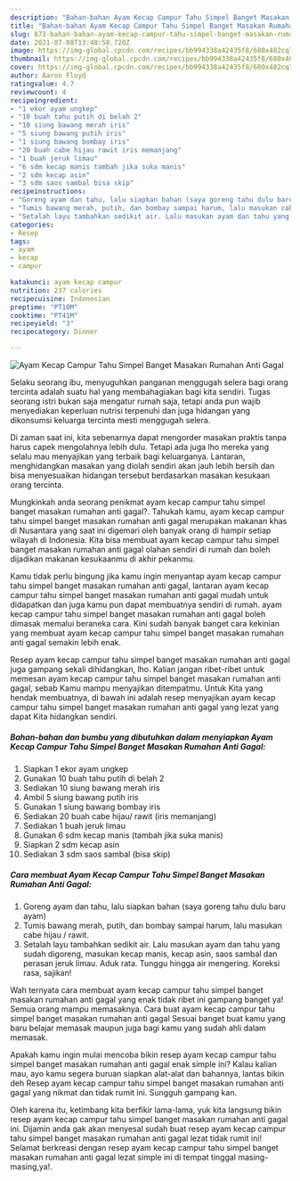 ```yaml
---
description: "Bahan-bahan Ayam Kecap Campur Tahu Simpel Banget Masakan Rumahan Anti Gagal Sederhana Untuk Jualan"
title: "Bahan-bahan Ayam Kecap Campur Tahu Simpel Banget Masakan Rumahan Anti Gagal Sederhana Untuk Jualan"
slug: 873-bahan-bahan-ayam-kecap-campur-tahu-simpel-banget-masakan-rumahan-anti-gagal-sederhana-untuk-jualan
date: 2021-07-08T13:48:58.720Z
image: https://img-global.cpcdn.com/recipes/bb994338a42435f8/680x482cq70/ayam-kecap-campur-tahu-simpel-banget-masakan-rumahan-anti-gagal-foto-resep-utama.jpg
thumbnail: https://img-global.cpcdn.com/recipes/bb994338a42435f8/680x482cq70/ayam-kecap-campur-tahu-simpel-banget-masakan-rumahan-anti-gagal-foto-resep-utama.jpg
cover: https://img-global.cpcdn.com/recipes/bb994338a42435f8/680x482cq70/ayam-kecap-campur-tahu-simpel-banget-masakan-rumahan-anti-gagal-foto-resep-utama.jpg
author: Aaron Floyd
ratingvalue: 4.7
reviewcount: 4
recipeingredient:
- "1 ekor ayam ungkep"
- "10 buah tahu putih di belah 2"
- "10 siung bawang merah iris"
- "5 siung bawang putih iris"
- "1 siung bawang bombay iris"
- "20 buah cabe hijau rawit iris memanjang"
- "1 buah jeruk limau"
- "6 sdm kecap manis tambah jika suka manis"
- "2 sdm kecap asin"
- "3 sdm saos sambal bisa skip"
recipeinstructions:
- "Goreng ayam dan tahu, lalu siapkan bahan (saya goreng tahu dulu baru ayam)"
- "Tumis bawang merah, putih, dan bombay sampai harum, lalu masukan cabe hijau / rawit."
- "Setalah layu tambahkan sedikit air. Lalu masukan ayam dan tahu yang sudah digoreng, masukan kecap manis, kecap asin, saos sambal dan perasan jeruk limau. Aduk rata. Tunggu hingga air mengering. Koreksi rasa, sajikan!"
categories:
- Resep
tags:
- ayam
- kecap
- campur

katakunci: ayam kecap campur 
nutrition: 237 calories
recipecuisine: Indonesian
preptime: "PT10M"
cooktime: "PT41M"
recipeyield: "3"
recipecategory: Dinner

---
```



![Ayam Kecap Campur Tahu Simpel Banget Masakan Rumahan Anti Gagal](https://img-global.cpcdn.com/recipes/bb994338a42435f8/680x482cq70/ayam-kecap-campur-tahu-simpel-banget-masakan-rumahan-anti-gagal-foto-resep-utama.jpg)

Selaku seorang ibu, menyuguhkan panganan menggugah selera bagi orang tercinta adalah suatu hal yang membahagiakan bagi kita sendiri. Tugas seorang istri bukan saja mengatur rumah saja, tetapi anda pun wajib menyediakan keperluan nutrisi terpenuhi dan juga hidangan yang dikonsumsi keluarga tercinta mesti menggugah selera.

Di zaman  saat ini, kita sebenarnya dapat mengorder masakan praktis tanpa harus capek mengolahnya lebih dulu. Tetapi ada juga lho mereka yang selalu mau menyajikan yang terbaik bagi keluarganya. Lantaran, menghidangkan masakan yang diolah sendiri akan jauh lebih bersih dan bisa menyesuaikan hidangan tersebut berdasarkan masakan kesukaan orang tercinta. 



Mungkinkah anda seorang penikmat ayam kecap campur tahu simpel banget masakan rumahan anti gagal?. Tahukah kamu, ayam kecap campur tahu simpel banget masakan rumahan anti gagal merupakan makanan khas di Nusantara yang saat ini digemari oleh banyak orang di hampir setiap wilayah di Indonesia. Kita bisa membuat ayam kecap campur tahu simpel banget masakan rumahan anti gagal olahan sendiri di rumah dan boleh dijadikan makanan kesukaanmu di akhir pekanmu.

Kamu tidak perlu bingung jika kamu ingin menyantap ayam kecap campur tahu simpel banget masakan rumahan anti gagal, lantaran ayam kecap campur tahu simpel banget masakan rumahan anti gagal mudah untuk didapatkan dan juga kamu pun dapat membuatnya sendiri di rumah. ayam kecap campur tahu simpel banget masakan rumahan anti gagal boleh dimasak memalui beraneka cara. Kini sudah banyak banget cara kekinian yang membuat ayam kecap campur tahu simpel banget masakan rumahan anti gagal semakin lebih enak.

Resep ayam kecap campur tahu simpel banget masakan rumahan anti gagal juga gampang sekali dihidangkan, lho. Kalian jangan ribet-ribet untuk memesan ayam kecap campur tahu simpel banget masakan rumahan anti gagal, sebab Kamu mampu menyajikan ditempatmu. Untuk Kita yang hendak membuatnya, di bawah ini adalah resep menyajikan ayam kecap campur tahu simpel banget masakan rumahan anti gagal yang lezat yang dapat Kita hidangkan sendiri.

<!--inarticleads1-->

##### Bahan-bahan dan bumbu yang dibutuhkan dalam menyiapkan Ayam Kecap Campur Tahu Simpel Banget Masakan Rumahan Anti Gagal:

1. Siapkan 1 ekor ayam ungkep
1. Gunakan 10 buah tahu putih di belah 2
1. Sediakan 10 siung bawang merah iris
1. Ambil 5 siung bawang putih iris
1. Gunakan 1 siung bawang bombay iris
1. Sediakan 20 buah cabe hijau/ rawit (iris memanjang)
1. Sediakan 1 buah jeruk limau
1. Gunakan 6 sdm kecap manis (tambah jika suka manis)
1. Siapkan 2 sdm kecap asin
1. Sediakan 3 sdm saos sambal (bisa skip)




<!--inarticleads2-->

##### Cara membuat Ayam Kecap Campur Tahu Simpel Banget Masakan Rumahan Anti Gagal:

1. Goreng ayam dan tahu, lalu siapkan bahan (saya goreng tahu dulu baru ayam)
1. Tumis bawang merah, putih, dan bombay sampai harum, lalu masukan cabe hijau / rawit.
1. Setalah layu tambahkan sedikit air. Lalu masukan ayam dan tahu yang sudah digoreng, masukan kecap manis, kecap asin, saos sambal dan perasan jeruk limau. Aduk rata. Tunggu hingga air mengering. Koreksi rasa, sajikan!




Wah ternyata cara membuat ayam kecap campur tahu simpel banget masakan rumahan anti gagal yang enak tidak ribet ini gampang banget ya! Semua orang mampu memasaknya. Cara buat ayam kecap campur tahu simpel banget masakan rumahan anti gagal Sesuai banget buat kamu yang baru belajar memasak maupun juga bagi kamu yang sudah ahli dalam memasak.

Apakah kamu ingin mulai mencoba bikin resep ayam kecap campur tahu simpel banget masakan rumahan anti gagal enak simple ini? Kalau kalian mau, ayo kamu segera buruan siapkan alat-alat dan bahannya, lantas bikin deh Resep ayam kecap campur tahu simpel banget masakan rumahan anti gagal yang nikmat dan tidak rumit ini. Sungguh gampang kan. 

Oleh karena itu, ketimbang kita berfikir lama-lama, yuk kita langsung bikin resep ayam kecap campur tahu simpel banget masakan rumahan anti gagal ini. Dijamin anda gak akan menyesal sudah buat resep ayam kecap campur tahu simpel banget masakan rumahan anti gagal lezat tidak rumit ini! Selamat berkreasi dengan resep ayam kecap campur tahu simpel banget masakan rumahan anti gagal lezat simple ini di tempat tinggal masing-masing,ya!.

